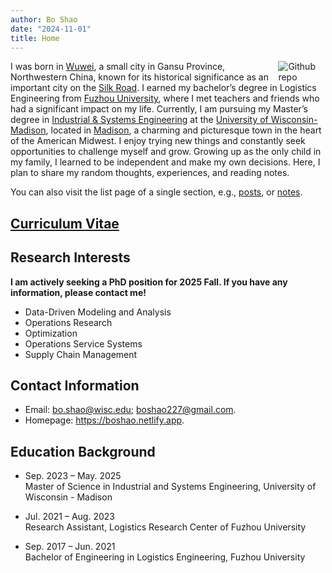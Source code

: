 ```yaml
---
author: Bo Shao
date: "2024-11-01"
title: Home
---
```



[<img src="https://simpleicons.org/icons/github.svg" style="max-width:15%;min-width:40px;float:right;" alt="Github repo" />](https://github.com/yihui/hugo-ivy)

I was born in [Wuwei](https://en.wikipedia.org/wiki/Wuwei,_Gansu), a small city in Gansu Province, Northwestern China, known for its historical significance as an important city on the [Silk Road](https://en.wikipedia.org/wiki/Silk_Road). I earned my bachelor’s degree in Logistics Engineering from [Fuzhou University](https://www.fzu.edu.cn/), where I met teachers and friends who had a significant impact on my life. Currently, I am pursuing my Master’s degree in [Industrial & Systems Engineering](https://engineering.wisc.edu/departments/industrial-systems-engineering) at the [University of Wisconsin-Madison](https://www.wisc.edu), located in [Madison](https://www.visitmadison.com/), a charming and picturesque town in the heart of the American Midwest. I enjoy trying new things and constantly seek opportunities to challenge myself and grow. Growing up as the only child in my family, I learned to be independent and make my own decisions. Here, I plan to share my random thoughts, experiences, and reading notes.


You can also visit the list page of a single section, e.g., [posts](/post/), or [notes](/note/).



## [Curriculum Vitae](https://boshao.netlify.app/pdf/CV_Bo_Shao.pdf)


## Research Interests

**I am actively seeking a PhD position for 2025 Fall. If you have any information, please contact me!**

- Data-Driven Modeling and Analysis
- Operations Research
- Optimization
- Operations Service Systems
- Supply Chain Management

## Contact Information
- Email: bo.shao@wisc.edu; boshao227@gmail.com.
- Homepage: https://boshao.netlify.app.


## Education Background
- Sep. 2023 – May. 2025<br>
  Master of Science in Industrial and Systems Engineering, University of Wisconsin - Madison

- Jul. 2021 – Aug. 2023<br>
  Research Assistant, Logistics Research Center of Fuzhou University

- Sep. 2017 – Jun. 2021<br>
  Bachelor of Engineering in Logistics Engineering, Fuzhou University
  



